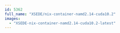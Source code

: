 ```yaml
---
id: 5362
full_name: "XSEDE/nix-container-namd2.14-cuda10.2"
images: 
  - "XSEDE-nix-container-namd2.14-cuda10.2-latest"
---
```

